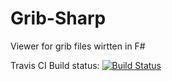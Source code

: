 # Grib-Sharp
Viewer for grib files wirtten in F#


Travis CI Build status: [![Build Status](https://travis-ci.org/jpalmer/Grib-Sharp.svg?branch=master)](https://travis-ci.org/jpalmer/Grib-Sharp)
